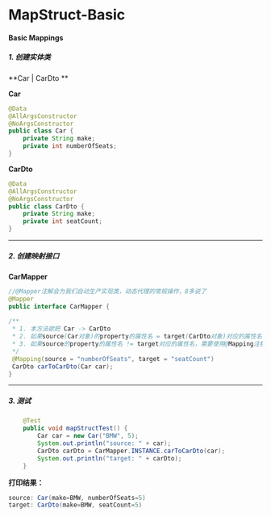 # **MapStruct-Basic**

#### Basic Mappings

##### 1.  创建实体类

**Car | CarDto **

**Car**

```java
@Data
@AllArgsConstructor
@NoArgsConstructor
public class Car {
    private String make;
    private int numberOfSeats;
}
```

**CarDto**

```java
@Data
@AllArgsConstructor
@NoArgsConstructor
public class CarDto {
    private String make;
    private int seatCount;
}
```

---

##### 2.  创建映射接口

**CarMapper**

```java
//@Mapper注解会为我们自动生产实现类，动态代理的常规操作，8多说了
@Mapper
public interface CarMapper {
    
/**
 * 1. 本方法欲把 Car -> CarDto
 * 2. 如果source(Car对象)的property的属性名 = target(CarDto对象)对应的属性名，自动映射，比如make属性
 * 3. 如果source的property的属性名 != target对应的属性名，需要使用@Mapping注解来指定映射
 */
 @Mapping(source = "numberOfSeats", target = "seatCount")
 CarDto carToCarDto(Car car);
}
```

---

##### 3.  测试

```java
    @Test
    public void mapStructTest() {
        Car car = new Car("BMW", 5);
        System.out.println("source: " + car);
        CarDto carDto = CarMapper.INSTANCE.carToCarDto(car);
        System.out.println("target: " + carDto);
    }
```

**打印结果：**

```java
source: Car(make=BMW, numberOfSeats=5)
target: CarDto(make=BMW, seatCount=5)
```